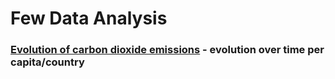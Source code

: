 # Few Data Analysis

### [Evolution of carbon dioxide emissions](https://github.com/obrunet/Few_Data_Analysis/tree/master/Evolution_of_carbon_dioxide_emissions) - evolution over time per capita/country
